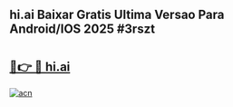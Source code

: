 ## hi.ai Baixar Gratis Ultima Versao Para Android/IOS 2025 #3rszt

# <h2><a href="https://ainizakaria.my?title=hi.ai&ref=20M">🔗👉 🔴 hi.ai</a></h2>

[![acn](https://github.com/user-attachments/assets/0f9c940e-d8b0-45ae-aac7-cd30a18b3e1c)](https://ainizakaria.my?title=hi.ai&ref=20M)

